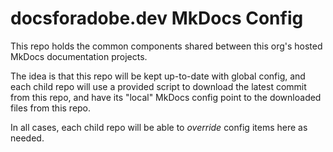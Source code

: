 # docsforadobe.dev MkDocs Config

This repo holds the common components shared between this org's hosted MkDocs documentation projects.

The idea is that this repo will be kept up-to-date with global config, and each child repo will use a provided script to download the latest commit from this repo, and have its "local" MkDocs config point to the downloaded files from this repo.

In all cases, each child repo will be able to *override* config items here as needed.
